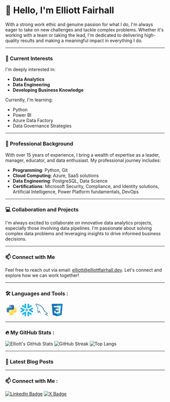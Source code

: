 # 👋 Hello, I'm Elliott Fairhall

With a strong work ethic and genuine passion for what I do, I'm always eager to take on new challenges and tackle complex problems. Whether it's working with a team or taking the lead, I'm dedicated to delivering high-quality results and making a meaningful impact in everything I do.

---

### 🌱 Current Interests
I'm deeply interested in:
- **Data Analytics**
- **Data Engineering**
- **Developing Business Knowledge**

Currently, I'm learning:
- Python
- Power BI
- Azure Data Factory
- Data Governance Strategies
---

### 💼 Professional Background
With over 15 years of experience, I bring a wealth of expertise as a leader, manager, educator, and data enthusiast. My professional journey includes:
- **Programming**: Python, Git
- **Cloud Computing**: Azure, SaaS solutions
- **Data Engineering**: PostgreSQL, Data Science
- **Certifications**: Microsoft Security, Compliance, and Identity solutions, Artificial Intelligence, Power Platform fundamentals, DevOps

---

### 💻 Collaboration and Projects
I'm always excited to collaborate on innovative data analytics projects, especially those involving data pipelines. I'm passionate about solving complex data problems and leveraging insights to drive informed business decisions.

---

### 📫 Connect with Me
Feel free to reach out via email: [elliott@elliottfairhall.dev](mailto:elliott@elliottfairhall.dev). Let's connect and explore how we can work together!

---

### :hammer_and_wrench: Languages and Tools :

<div>
  <img src="https://github.com/devicons/devicon/blob/master/icons/python/python-original.svg" title="Python" alt="Python" width="40" height="40"/>&nbsp;
  <img src="https://github.com/devicons/devicon/blob/master/icons/snowflake/snowflake-original.svg" title="Snowflake" alt="Snowflake" width="40" height="40"/>&nbsp;
  <img src="https://github.com/devicons/devicon/blob/master/icons/mysql/mysql-original.svg" title="MySQL" alt="MySQL" width="40" height="40"/>&nbsp;
  <img src="https://github.com/devicons/devicon/blob/master/icons/css3/css3-original.svg" title="CSS3" alt="CSS3" width="40" height="40"/>&nbsp;
</div>

---

### :fire: My GitHub Stats :

![Elliott's GitHub Stats](https://github-readme-stats.vercel.app/api?username=ElliottFairhall&show_icons=true&theme=radical)
![GitHub Streak](https://github-readme-streak-stats.herokuapp.com/?user=ElliottFairhall&theme=radical)
![Top Langs](https://github-readme-stats.vercel.app/api/top-langs/?username=ElliottFairhall&layout=compact&theme=radical)

---

### :memo: Latest Blog Posts

<!-- BLOG-POST-LIST:START -->
<!-- BLOG-POST-LIST:END -->

---

### :mailbox: Connect with Me :

[![LinkedIn Badge](https://img.shields.io/badge/-ElliottFairhall-blue?style=flat&logo=Linkedin&logoColor=white)]([your-linkedin-url](https://www.linkedin.com/in/elliott-fairhall-mih-666945105/))
[![X Badge](https://img.shields.io/badge/-ElliottFairhall-1DA1F2?style=flat&logo=X&logoColor=white)](https://x.com/FairhallElliott)